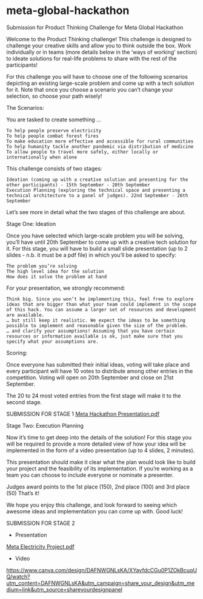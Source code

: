 # meta-global-hackathon
Submission for Product Thinking Challenge for Meta Global Hackathon


Welcome to the Product Thinking challenge! This challenge is designed to challenge your creative skills and allow you to think outside the box. Work individually or in teams (more details below in the ‘ways of working’ section) to ideate solutions for real-life problems to share with the rest of the participants!

For this challenge you will have to choose one of the following scenarios depicting an existing large-scale problem and come up with a tech solution for it. Note that once you choose a scenario you can’t change your selection, so choose your path wisely!

The Scenarios:

You are tasked to create something …

    To help people preserve electricity
    To help people combat forest fires
    To make education more effective and accessible for rural communities
    To help humanity tackle another pandemic via distribution of medicine
    To allow people to travel more safely, either locally or internationally when alone

This challenge consists of two stages:

    Ideation (coming up with a creative solution and presenting for the other participants) - 15th September - 20th September
    Execution Planning (exploring the technical space and presenting a technical architecture to a panel of judges). 22nd September - 26th September

Let’s see more in detail what the two stages of this challenge are about.






Stage One: Ideation

Once you have selected which large-scale problem you will be solving, you’ll have until 20th September to come up with a creative tech solution for it. For this stage, you will have to build a small slide presentation (up to 2 slides - n.b. it must be a pdf file) in which you’ll be asked to specify:

    The problem you’re solving
    The high level idea for the solution
    How does it solve the problem at hand

For your presentation, we strongly recommend:

    Think big. Since you won’t be implementing this, feel free to explore ideas that are bigger than what your team could implement in the scope of this hack. You can assume a larger set of resources and development are available.
    … but still keep it realistic. We expect the ideas to be something possible to implement and reasonable given the size of the problem.
    … and clarify your assumptions! Assuming that you have certain resources or information available is ok, just make sure that you specify what your assumptions are.

Scoring:

Once everyone has submitted their initial ideas, voting will take place and every participant will have 10 votes to distribute among other entries in the competition. Voting will open on 20th September and close on 21st September.

The 20 to 24 most voted entries from the first stage will make it to the second stage.




SUBMISSION FOR STAGE 1
[Meta Hackathon Presentation.pdf](https://github.com/saviganga/meta-global-hackathon/files/9690219/Meta.Hackathon.Presentation.pdf)





Stage Two: Execution Planning

Now it’s time to get deep into the details of the solution! For this stage you will be required to provide a more detailed view of how your idea will be implemented in the form of a video presentation (up to 4 slides, 2 minutes).

This presentation should make it clear what the plan would look like to build your project and the feasibility of its implementation. If you’re working as a team you can choose to include everyone or nominate a presenter.

Judges award points to the 1st place (150), 2nd place (100) and 3rd place (50)
That’s it!

We hope you enjoy this challenge, and look forward to seeing which awesome ideas and implementation you can come up with. Good luck!


SUBMISSION FOR STAGE 2


- Presentation

[Meta Electricity Project.pdf](https://github.com/saviganga/meta-global-hackathon/files/9690223/Meta.Electricity.Project.pdf)

- Video

https://www.canva.com/design/DAFNWGNLsKA/XYayfdcCGu0P1ZOkBcuqUQ/watch?utm_content=DAFNWGNLsKA&utm_campaign=share_your_design&utm_medium=link&utm_source=shareyourdesignpanel


